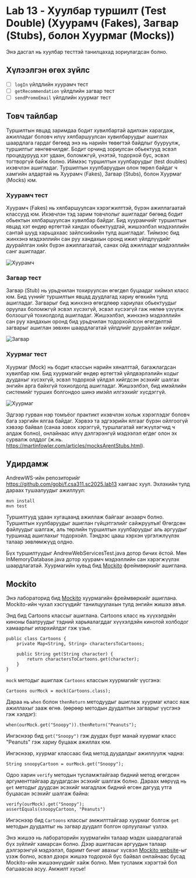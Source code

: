 # Lab 13 - Хуулбар туршилт (Test Double) (Хуурамч (Fakes), Загвар (Stubs), болон Хуурмаг (Mocks))

Энэ дасгал нь хуулбар тесттэй танилцахад зориулагдсан болно.

## Хүлээлгэн өгөх зүйлс

- [ ] `logIn` үйлдлийн хуурамч тест
- [ ] `getRecommendation` үйлдлийн загвар тест
- [ ] `sendPromoEmail` үйлдлийн хуурмаг тест

## Товч тайлбар

Туршилтын явцад заримдаа бодит хувилбартай адилхан харагдаж, ажилладаг боловч илүү хялбаршуулсан хувилбаруудыг ашиглах шаардлага гардаг бөгөөд энэ нь нарийн төвөгтэй байдлыг бууруулж, туршилтыг хөнгөвчилдөг. Бодит орчинд зориулсан обьектууд эсвэл процедурууд хэт удаан, боломжгүй, үнэтэй, тодорхой бус, эсвэл тогтворгүй байж болно. Иймээс туршилтын хуулбаруудыг (test doubles) ихэвчлэн ашигладаг. Туршилтын хуулбаруудын олон төрөл байдаг ч хамгийн алдартай нь Хуурамч (Fakes), Загвар (Stubs), болон Хуурмаг (Mocks) юм.

### Хуурамч тест

Хуурамч (Fakes) нь хялбаршуулсан хэрэгжилттэй, бүрэн ажиллагаатай классууд юм. Ихэвчлэн тэд зарим товчлолыг ашигладаг бөгөөд бодит обьектын хялбаршуулсан хувилбар байдаг. Бид хуурамчийг туршилтын явцад хэт өндөр өртөгтэй хандах обьектуудтай, жишээлбэл мэдээллийн сантай шууд харьцахаас зайлсхийхийн тулд ашигладаг. Тиймээс бид жинхэнэ мэдээллийн сан руу хандахын оронд ижил үйлдлүүдийг дуурайлган хийх бүрэн ажиллагаатай, санах ойд ажилладаг мэдээллийн санг ашигладаг.

![Хуурамч](https://miro.medium.com/v2/resize:fit:1400/format:webp/0*snrzYwepyaPu3uC9.png)

### Загвар тест

Загвар (Stub) нь урьдчилан тохируулсан өгөгдөл буцаадаг хиймэл класс юм. Бид үүнийг туршилтын явцад дуудлагад хариу өгөхийн тулд ашигладаг. Загварыг бид жинхэнэ өгөгдлөөр хариулах обьектуудыг оруулах боломжгүй эсвэл хүсэхгүй, эсвэл хүсээгүй гаж нөлөө үзүүлж болзошгүй тохиолдолд ашигладаг. Жишээлбэл, жинхэнэ мэдээллийн сан руу хандахын оронд бид урьдчилан тодорхойлсон өгөгдөлтэй загварыг ашиглан зөвхөн шаардлагатай үйлдлийг дуурайлган хийдэг.

![Загвар](https://miro.medium.com/v2/resize:fit:1400/format:webp/0*KdpZaEVy6GNnrUpB.png)

### Хуурмаг тест

Хуурмаг (Mock) нь бодит классын нарийн хяналттай, багажлагдсан хувилбар юм. Бид хуурмагийг өндөр өртөгтэй үйлдвэрлэлийн кодыг дуудахыг хүсэхгүй, эсвэл тодорхой үйлдэл хийгдсэн эсэхийг шалгах энгийн арга байхгүй тохиолдолд ашигладаг. Жишээлбэл, бид имэйлийн системийг турших болгондоо шинэ имэйл илгээхийг хүсдэггүй.

![Хуурмаг](https://miro.medium.com/v2/resize:fit:1400/format:webp/0*k7mwTF60slyMxRlm.png)

Эдгээр гурван нэр томъёог практикт ихэвчлэн хольж хэрэглэдэг боловч бага зэргийн ялгаа байдаг. Хэрвээ та эдгээрийн ялгааг бүрэн ойлгоогүй хэвээр байвал (санаа зовох хэрэггүй, туршлагатай хөгжүүлэгчид ч алдаж болно), онлайнаас илүү дэлгэрэнгүй мэдээлэл өгдөг олон эх сурвалж олддог (ж.нь. https://martinfowler.com/articles/mocksArentStubs.html).

## Удирдамж

AndrewWS-ийн репозиторийг https://github.com/gobi/f.csa311.sc2025.lab13 хаягаас хуул. Эхлэхийн тулд дараах тушаалуудыг ажиллуул:

```
mvn install
mvn test
```

Туршилтууд удаан хугацаанд ажиллаж байгааг анзаарч болно. Туршилтын хуулбаруудыг ашиглан гүйцэтгэлийг сайжруулъя! Өгөгдсөн файлуудыг шалгаж, аль төрлийн туршилтын хуулбаруудыг аль аргуудыг туршихад ашиглахыг тодорхойл. Тэндээс цааш хэрхэн үргэлжлүүлэх талаар зөвлөмжүүд олдно.

Бүх туршилтуудыг AndrewWebServicesTest.java дотор бичих ёстой. Мөн InMemoryDatabase.java дотор хуурамч мэдээллийн сан хэрэгжүүлэх шаардлагатай. Хуурмагийн хувьд бид [Mockito](https://site.mockito.org/) фреймвөркийг ашиглана.

## Mockito

Энэ лабораторид бид [Mockito](https://site.mockito.org/) хуурмагийн фреймвөркийг ашиглана. Mockito-ийн чухал хэсгүүдийг танилцуулахын тулд энгийн жишээ авъя.

Энд бид Cartoons классыг ашиглана. Cartoons класс нь хүүхэлдэйн киноны баатруудыг тэдний харьяалагддаг хүүхэлдэйн кинотой холбодог хамаарлыг илэрхийлдэг гэж үзье.

```
public class Cartoons {
	private Map<String, String> charactersToCartoons;

	public String get(String character) {
		return charactersToCartoons.get(character);
	}
}
```

`mock` методыг ашиглаж `Cartoons` классын хуурмагийг үүсгэнэ:

```
Cartoons ourMock = mock(Cartoons.class);
```

Дараа нь `when` болон `thenReturn` методуудыг ашиглаж хуурмаг класс яаж ажиллахыг зааж өгнө. (өөрөөр методын дуудалтын загварыг үүсгэнэ гэж хэлдэг):

```
when(ourMock.get("Snoopy")).thenReturn("Peanuts");
```

Ингэснээр бид `get("Snoopy")` гэж дуудах бүрт манай хуурмаг класс "Peanuts" гэж хариу буцааж ажиллах юм.

Ингэснээр, хуурмаг классаас бид метод дуудалдыг ажиллуулж чадна:

```
String snoopyCartoon = ourMock.get("Snoopy");
```

Одоо харин `verify` методын тусламжтайгаар бидний метод өгөгдсөн аргументтайгаар дуудагдсан эсэхийг шалгаж болно. Дараах мөрүүд нь `get` методыг дуудсан эсэхийг магадлаж бидний өгсөн дагууд утга буцаасан эсэхийг шалгаж байна:

```
verify(ourMock).get("Snoopy");
assertEquals(snoopyCartoon, "Peanuts")
```

Ингэснээр бид `Cartoons` классыг амжилттайгаар хуурмаг болгож `get` методын дуудалтыг нь загвар дуудалт болгон орлуулахыг үзлээ.

Энэ жишээ нь лабораторийн хуурмагийн талаар мэдэх шаардлагатай бүх зүйлийг хамарсан болно. Дээр ашигласан аргуудын талаар дэлгэрэнгүй мэдээлэл, баримт бичиг авахыг хүсвэл [Mockito website](https://site.mockito.org/)-ыг үзэж болно, эсвэл дээрх жишээ тодорхой бус байвал онлайнаас бусад Mockito-ийн жишээнүүдийг хайж болно. Мөн тусламж хэрэгтэй бол багшаасаа асуу. Амжилт хүсье!

